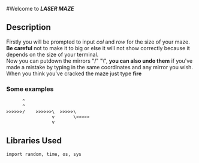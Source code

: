 #Welcome to **_LASER MAZE_**


## Description 

Firstly you will be prompted to input _col_ and _row_ for the size of your maze. **Be careful** not to make it to big or else it will not 
show correctly because it depends on the size of your terminal.  
Now you can putdown the mirrors "/" "\\", **you can also undo them** if you've made a mistake by typing in the same coordinates and any mirror you wish.  
When you think you've cracked the maze just type **fire**


### Some examples
          ^
          ^
    >>>>>>/    >>>>>>\  >>>>>\
                     v       \>>>>>
                     v

## Libraries Used

`import random, time, os, sys`









